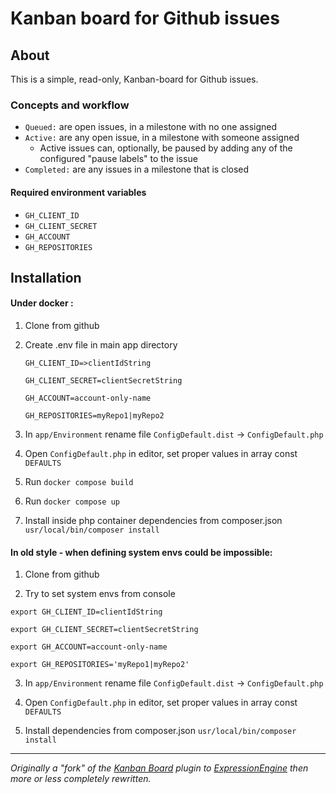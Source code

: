 # Kanban board for Github issues

## About

This is a simple, read-only, Kanban-board for Github issues.

### Concepts and workflow

* `Queued:` are open issues, in a milestone with no one assigned
* `Active:` are any open issue, in a milestone with someone assigned
   * Active issues can, optionally, be paused by adding any of the configured "pause labels" to the issue
* `Completed:` are any issues in a milestone that is closed

#### Required environment variables

* `GH_CLIENT_ID`
* `GH_CLIENT_SECRET`
* `GH_ACCOUNT`
* `GH_REPOSITORIES`

## Installation
#### Under docker : 
1. Clone from github

2. Create .env file in main app directory

    `GH_CLIENT_ID=>clientIdString`

    `GH_CLIENT_SECRET=clientSecretString`

    `GH_ACCOUNT=account-only-name`

    `GH_REPOSITORIES=myRepo1|myRepo2`   
    

3. In `app/Environment` rename file `ConfigDefault.dist` -> `ConfigDefault.php`

4. Open `ConfigDefault.php` in editor, set proper values in array const `DEFAULTS`

5. Run `docker compose build`

6. Run `docker compose up`

7. Install inside php container dependencies from composer.json `usr/local/bin/composer install`
  
#### In old style - when defining system envs could be impossible:
1. Clone from github

2. Try to set system envs from console

 `export GH_CLIENT_ID=clientIdString`
 
 `export GH_CLIENT_SECRET=clientSecretString`
 
 `export GH_ACCOUNT=account-only-name`
 
 `export GH_REPOSITORIES='myRepo1|myRepo2'
`

3. In `app/Environment` rename file `ConfigDefault.dist` -> `ConfigDefault.php`

4. Open `ConfigDefault.php` in editor, set proper values in array const `DEFAULTS`

5. Install dependencies from composer.json `usr/local/bin/composer install`

----

_Originally a "fork" of the [Kanban Board](https://github.com/ellislab/kanban-board) plugin to [ExpressionEngine](https://ellislab.com/expressionengine) then more or less completely rewritten._
